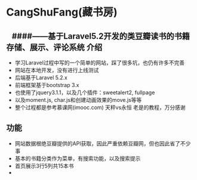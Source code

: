 CangShuFang(藏书房)
===
    ####——基于Laravel5.2开发的类豆瓣读书的书籍存储、展示、评论系统
介绍
---
* 学习Laravel过程中写的一个简单的网站，踩了很多坑，也仍有许多不完善
* 网站在本地开发，没有进行上线测试
* 后端基于Laravel 5.2.x
* 前端框架基于bootstrap 3.x
* 也使用了jquery3.1.1，以及几个插件：sweetalert2, fullpage
* 以及moment.js, char.js和创建动画效果的move.js等等
* 整个过程都是参考慕课网(imooc.com) 天秤vs永恒 老是的教程，万分感谢

功能
---
* 网站数据根绝豆瓣提供的API获取，因此严重依赖豆瓣网，但也因此省了不少事
* 基本的书籍分类作为菜单，有搜索功能，以及搜索提示
* 首页展示3行5列共15本书
* 


